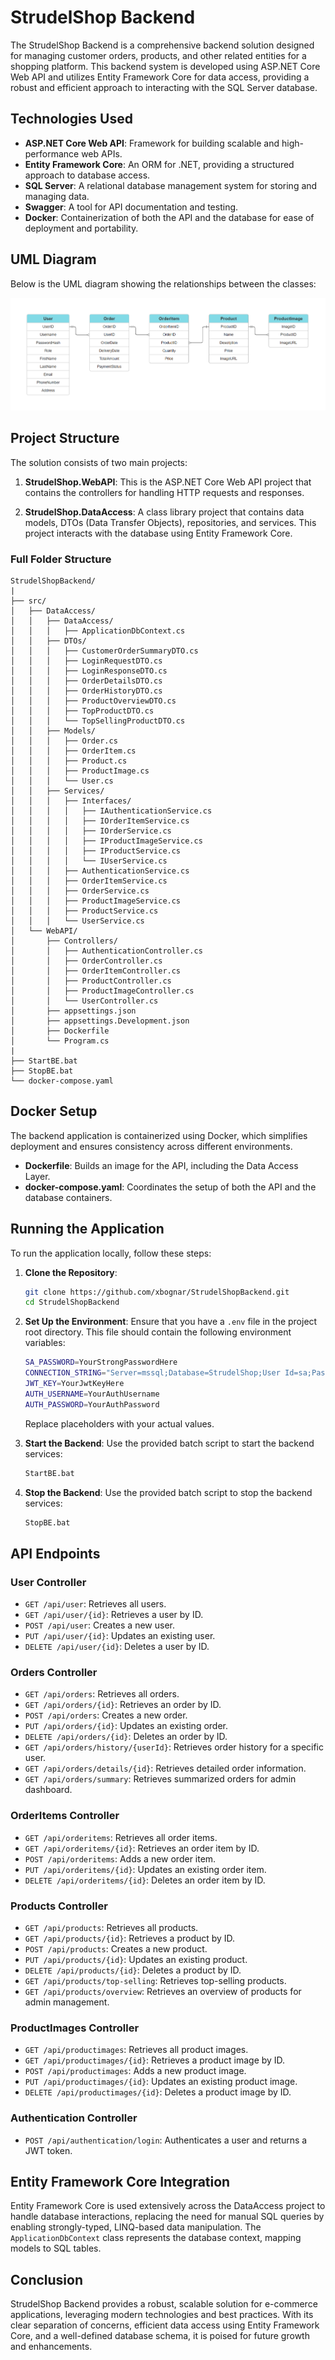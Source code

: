 
# StrudelShop Backend

The StrudelShop Backend is a comprehensive backend solution designed for managing customer orders, products, and other related entities for a shopping platform. This backend system is developed using ASP.NET Core Web API and utilizes Entity Framework Core for data access, providing a robust and efficient approach to interacting with the SQL Server database.

## Technologies Used

- **ASP.NET Core Web API**: Framework for building scalable and high-performance web APIs.
- **Entity Framework Core**: An ORM for .NET, providing a structured approach to database access.
- **SQL Server**: A relational database management system for storing and managing data.
- **Swagger**: A tool for API documentation and testing.
- **Docker**: Containerization of both the API and the database for ease of deployment and portability.

## UML Diagram

Below is the UML diagram showing the relationships between the classes:

![Model Relations](https://github.com/xbognar/StrudelShopBackend/blob/master/docs/TableRelations.png)

## Project Structure

The solution consists of two main projects:

1. **StrudelShop.WebAPI**: This is the ASP.NET Core Web API project that contains the controllers for handling HTTP requests and responses.

2. **StrudelShop.DataAccess**: A class library project that contains data models, DTOs (Data Transfer Objects), repositories, and services. This project interacts with the database using Entity Framework Core.

### Full Folder Structure

```
StrudelShopBackend/
|
├── src/
│   ├── DataAccess/
│   │   ├── DataAccess/
│   │   │   ├── ApplicationDbContext.cs
│   │   ├── DTOs/
│   │   │   ├── CustomerOrderSummaryDTO.cs
│   │   │   ├── LoginRequestDTO.cs
│   │   │   ├── LoginResponseDTO.cs
│   │   │   ├── OrderDetailsDTO.cs
│   │   │   ├── OrderHistoryDTO.cs
│   │   │   ├── ProductOverviewDTO.cs
│   │   │   ├── TopProductDTO.cs
│   │   │   └── TopSellingProductDTO.cs
│   │   ├── Models/
│   │   │   ├── Order.cs
│   │   │   ├── OrderItem.cs
│   │   │   ├── Product.cs
│   │   │   ├── ProductImage.cs
│   │   │   └── User.cs
│   │   ├── Services/
│   │   │   ├── Interfaces/
│   │   │   │   ├── IAuthenticationService.cs
│   │   │   │   ├── IOrderItemService.cs
│   │   │   │   ├── IOrderService.cs
│   │   │   │   ├── IProductImageService.cs
│   │   │   │   ├── IProductService.cs
│   │   │   │   └── IUserService.cs
│   │   │   ├── AuthenticationService.cs
│   │   │   ├── OrderItemService.cs
│   │   │   ├── OrderService.cs
│   │   │   ├── ProductImageService.cs
│   │   │   ├── ProductService.cs
│   │   │   └── UserService.cs
│   └── WebAPI/
│       ├── Controllers/
│       │   ├── AuthenticationController.cs
│       │   ├── OrderController.cs
│       │   ├── OrderItemController.cs
│       │   ├── ProductController.cs
│       │   ├── ProductImageController.cs
│       │   └── UserController.cs
│       ├── appsettings.json
│       ├── appsettings.Development.json
│       ├── Dockerfile
│       └── Program.cs
|
├── StartBE.bat
├── StopBE.bat
└── docker-compose.yaml
```

## Docker Setup

The backend application is containerized using Docker, which simplifies deployment and ensures consistency across different environments.

- **Dockerfile**: Builds an image for the API, including the Data Access Layer.
- **docker-compose.yaml**: Coordinates the setup of both the API and the database containers.

## Running the Application

To run the application locally, follow these steps:

1. **Clone the Repository**: 
   ```bash
   git clone https://github.com/xbognar/StrudelShopBackend.git
   cd StrudelShopBackend
   ```

2. **Set Up the Environment**: 
   Ensure that you have a `.env` file in the project root directory. This file should contain the following environment variables:
     ```bash
     SA_PASSWORD=YourStrongPasswordHere
     CONNECTION_STRING="Server=mssql;Database=StrudelShop;User Id=sa;Password=YourStrongPasswordHere;"
     JWT_KEY=YourJwtKeyHere
     AUTH_USERNAME=YourAuthUsername
     AUTH_PASSWORD=YourAuthPassword
     ```
     Replace placeholders with your actual values.
     
3. **Start the Backend**:
   Use the provided batch script to start the backend services:
   ```bash
   StartBE.bat
   ```

4. **Stop the Backend**:
   Use the provided batch script to stop the backend services:
   ```bash
   StopBE.bat
   ```

## API Endpoints

### User Controller

- `GET /api/user`: Retrieves all users.
- `GET /api/user/{id}`: Retrieves a user by ID.
- `POST /api/user`: Creates a new user.
- `PUT /api/user/{id}`: Updates an existing user.
- `DELETE /api/user/{id}`: Deletes a user by ID.

### Orders Controller

- `GET /api/orders`: Retrieves all orders.
- `GET /api/orders/{id}`: Retrieves an order by ID.
- `POST /api/orders`: Creates a new order.
- `PUT /api/orders/{id}`: Updates an existing order.
- `DELETE /api/orders/{id}`: Deletes an order by ID.
- `GET /api/orders/history/{userId}`: Retrieves order history for a specific user.
- `GET /api/orders/details/{id}`: Retrieves detailed order information.
- `GET /api/orders/summary`: Retrieves summarized orders for admin dashboard.

### OrderItems Controller

- `GET /api/orderitems`: Retrieves all order items.
- `GET /api/orderitems/{id}`: Retrieves an order item by ID.
- `POST /api/orderitems`: Adds a new order item.
- `PUT /api/orderitems/{id}`: Updates an existing order item.
- `DELETE /api/orderitems/{id}`: Deletes an order item by ID.

### Products Controller

- `GET /api/products`: Retrieves all products.
- `GET /api/products/{id}`: Retrieves a product by ID.
- `POST /api/products`: Creates a new product.
- `PUT /api/products/{id}`: Updates an existing product.
- `DELETE /api/products/{id}`: Deletes a product by ID.
- `GET /api/products/top-selling`: Retrieves top-selling products.
- `GET /api/products/overview`: Retrieves an overview of products for admin management.

### ProductImages Controller

- `GET /api/productimages`: Retrieves all product images.
- `GET /api/productimages/{id}`: Retrieves a product image by ID.
- `POST /api/productimages`: Adds a new product image.
- `PUT /api/productimages/{id}`: Updates an existing product image.
- `DELETE /api/productimages/{id}`: Deletes a product image by ID.

### Authentication Controller

- `POST /api/authentication/login`: Authenticates a user and returns a JWT token.

## Entity Framework Core Integration

Entity Framework Core is used extensively across the DataAccess project to handle database interactions, replacing the need for manual SQL queries by enabling strongly-typed, LINQ-based data manipulation. The `ApplicationDbContext` class represents the database context, mapping models to SQL tables.

## Conclusion

StrudelShop Backend provides a robust, scalable solution for e-commerce applications, leveraging modern technologies and best practices. With its clear separation of concerns, efficient data access using Entity Framework Core, and a well-defined database schema, it is poised for future growth and enhancements.
